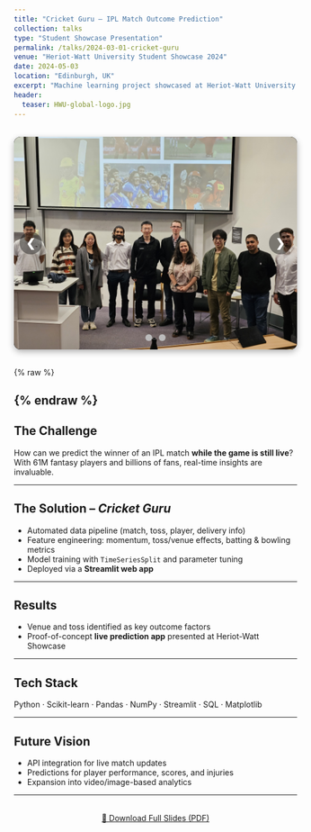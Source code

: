 ```yaml
---
title: "Cricket Guru – IPL Match Outcome Prediction"
collection: talks
type: "Student Showcase Presentation"
permalink: /talks/2024-03-01-cricket-guru
venue: "Heriot-Watt University Student Showcase 2024"
date: 2024-05-03
location: "Edinburgh, UK"
excerpt: "Machine learning project showcased at Heriot-Watt University to predict IPL match outcomes in real-time using ball-by-ball data, feature engineering, and a Streamlit app."
header:
  teaser: HWU-global-logo.jpg
---
```


<!-- 📸 Simple manual slider -->
<div class="slider-wrapper">
  <div class="slides">
    <div class="slide"><img src="/images/talks-slide2.jpg" alt="Slide 1"></div>
    <div class="slide"><img src="/images/talks-slide1.jpg" alt="Slide 2"></div>
  </div>

  <!-- arrows -->
  <div class="prev" onclick="plusSlides(-1)">&#10094;</div>
  <div class="next" onclick="plusSlides(1)">&#10095;</div>

  <!-- dots -->
  <div class="dots">
    <span class="dot" onclick="currentSlide(1)"></span>
    <span class="dot" onclick="currentSlide(2)"></span>
  </div>
</div>

<style>
.slider-wrapper {
  position: relative;
  max-width: 900px;
  margin: 2rem auto;
  aspect-ratio: 4/3;     /* responsive 4:3 container */
  background: #000;
  border-radius: 12px;
  overflow: hidden;
  box-shadow: 0 4px 12px rgba(0,0,0,0.3);
}
.slides {
  display: flex;
  width: 100%; /* for 2 slides */
  height: 100%;
  transition: transform 0.6s ease;
}
.slide {
  flex: 0 0 100%;
  height: 100%;
  display: flex;
  justify-content: center;
  align-items: center;
  background: #000;
}
.slide img {
  max-width: 100%;
  max-height: 100%;
  object-fit: contain;
}

/* arrows */
.prev, .next {
  cursor: pointer;
  position: absolute;
  top: 50%;
  transform: translateY(-50%);
  width: 40px;
  height: 40px;
  display: flex;
  align-items: center;
  justify-content: center;
  color: white;
  font-size: 20px;
  font-weight: bold;
  text-decoration: none;   /* 🔑 no underline */
  border-radius: 50%;
  background: rgba(0,0,0,0.4);
  transition: background 0.3s, opacity 0.4s;
  user-select: none;
}
.prev { left: 10px; }
.next { right: 10px; }
.prev:hover, .next:hover { background: rgba(0,0,0,0.8); }
.hidden { opacity: 0; pointer-events: none; }

/* dots */
.dots {
  text-align: center;
  position: absolute;
  bottom: 12px;
  width: 100%;
}
.dot {
  cursor: pointer;
  height: 12px;
  width: 12px;
  margin: 0 4px;
  background-color: #bbb;
  border-radius: 50%;
  display: inline-block;
  transition: background-color 0.6s;
}
.active, .dot:hover { background-color: #717171; }
</style>

{% raw %}
<script>
let slideIndex = 0;
const slides = document.querySelector(".slides");
const totalSlides = document.getElementsByClassName("slide").length;
const dots = document.getElementsByClassName("dot");
const prev = document.querySelector(".prev");
const next = document.querySelector(".next");

function updateSlides() {
  slides.style.transform = `translateX(-${slideIndex * 100}%)`;
  for (let i = 0; i < dots.length; i++) {
    dots[i].className = dots[i].className.replace(" active", "");
  }
  dots[slideIndex].className += " active";
  prev.classList.toggle("hidden", slideIndex === 0);
  next.classList.toggle("hidden", slideIndex === totalSlides - 1);
}

function plusSlides(n) {
  slideIndex = Math.max(0, Math.min(totalSlides - 1, slideIndex + n));
  updateSlides();
}

function currentSlide(n) {
  slideIndex = n - 1;
  updateSlides();
}

// init
updateSlides();
</script>
{% endraw %}
---

## The Challenge  
How can we predict the winner of an IPL match **while the game is still live**?  
With 61M fantasy players and billions of fans, real-time insights are invaluable.  

---

## The Solution – *Cricket Guru*  
- Automated data pipeline (match, toss, player, delivery info)  
- Feature engineering: momentum, toss/venue effects, batting & bowling metrics  
- Model training with `TimeSeriesSplit` and parameter tuning  
- Deployed via a **Streamlit web app**  

---

## Results  
- Venue and toss identified as key outcome factors  
- Proof-of-concept **live prediction app** presented at Heriot-Watt Showcase  

---

## Tech Stack  
Python · Scikit-learn · Pandas · NumPy · Streamlit · SQL · Matplotlib  

---

## Future Vision  
- API integration for live match updates  
- Predictions for player performance, scores, and injuries  
- Expansion into video/image-based analytics  

---

<div style="text-align: center; margin-top: 2rem;">
  <a href="/files/CricketGuru.pdf" class="btn btn--large btn--primary" target="_blank">
    📑 Download Full Slides (PDF)
  </a>
</div>
